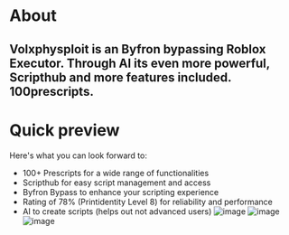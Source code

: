 # About

## Volxphysploit is an Byfron bypassing Roblox Executor. Through AI its even more powerful, Scripthub and more features included. 100prescripts.



# Quick preview

Here's what you can look forward to:

- 100+ Prescripts for a wide range of functionalities
- Scripthub for easy script management and access
- Byfron Bypass to enhance your scripting experience
- Rating of 78% (Printidentity Level 8) for reliability and performance
- AI to create scripts (helps out not advanced users)
![image](https://github.com/user-attachments/assets/bafb2631-ad67-4e43-b4c7-06ac78951dcb)
![image](https://github.com/user-attachments/assets/6f12990a-31fe-4e5b-8224-ea50e68d0a1c)
![image](https://github.com/user-attachments/assets/4d6aeeec-83a9-4d48-be83-c27e3f9b020e)

